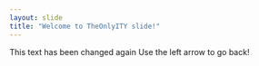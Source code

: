 ```yaml
---
layout: slide
title: "Welcome to TheOnlyITY slide!"
---
```

This text has been changed again
Use the left arrow to go back!
